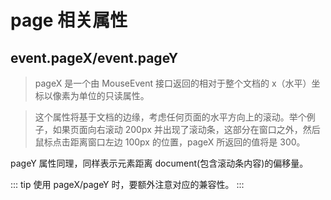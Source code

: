 # page 相关属性

## event.pageX/event.pageY

> pageX 是一个由 MouseEvent 接口返回的相对于整个文档的 x（水平）坐标以像素为单位的只读属性。

> 这个属性将基于文档的边缘，考虑任何页面的水平方向上的滚动。举个例子，如果页面向右滚动 200px 并出现了滚动条，这部分在窗口之外，然后鼠标点击距离窗口左边 100px 的位置，pageX 所返回的值将是 300。

pageY 属性同理，同样表示元素距离 document(包含滚动条内容)的偏移量。

::: tip
使用 pageX/pageY 时，要额外注意对应的兼容性。
:::
